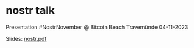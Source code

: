 # nostr talk

Presentation #NostrNovember @ Bitcoin Beach Travemünde 04-11-2023

Slides: [nostr.pdf](./nostr.pdf)
